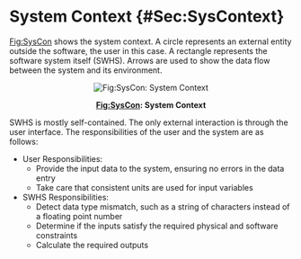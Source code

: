 # System Context {#Sec:SysContext}

[Fig:SysCon](./SecSysContext.md#Figure:SysCon) shows the system context. A circle represents an external entity outside the software, the user in this case. A rectangle represents the software system itself (SWHS). Arrows are used to show the data flow between the system and its environment.

<div id="Figure:SysCon" align="center" >

![[Fig:SysCon](./SecSysContext.md#Figure:SysCon): System Context](./assets/SystemContextFigure.png)

**[Fig:SysCon](./SecSysContext.md#Figure:SysCon): System Context**

</div>

SWHS is mostly self-contained. The only external interaction is through the user interface. The responsibilities of the user and the system are as follows:

- User Responsibilities:
  - Provide the input data to the system, ensuring no errors in the data entry
  - Take care that consistent units are used for input variables
- SWHS Responsibilities:
  - Detect data type mismatch, such as a string of characters instead of a floating point number
  - Determine if the inputs satisfy the required physical and software constraints
  - Calculate the required outputs
